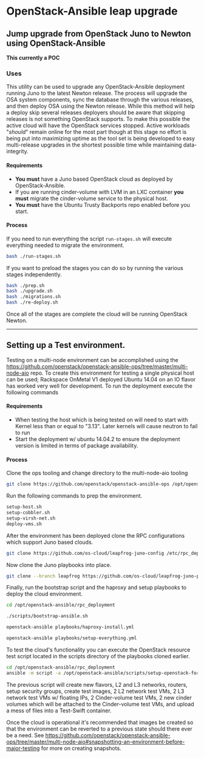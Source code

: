 # OpenStack-Ansible leap upgrade

## Jump upgrade from OpenStack Juno to Newton using OpenStack-Ansible

**This currently a POC**

### Uses

This utility can be used to upgrade any OpenStack-Ansible deployment running
Juno to the latest Newton release. The process will upgrade the OSA system
components, sync the database through the various releases, and then deploy
OSA using the Newton release. While this method will help a deploy skip
several releases  deployers should be aware that skipping releases is not
something OpenStack supports. To make this possible the active cloud will
have the OpenStack services stopped. Active workloads "*should*" remain online
for the most part though at this stage no effort is being put into maximizing
uptime as the tool set is being developed to easy multi-release upgrades in
the shortest possible time while maintaining data-integrity.

#### Requirements

  * **You must** have a Juno based OpenStack cloud as deployed by
    OpenStack-Ansible.
  * If you are running cinder-volume with LVM in an LXC container **you must**
    migrate the cinder-volume service to the physical host.
  * **You must** have the Ubuntu Trusty Backports repo enabled before you start.

#### Process

If you need to run everything the script ``run-stages.sh`` will execute
everything needed to migrate the environment.

``` bash
bash ./run-stages.sh
```

If you want to preload the stages you can do so by running the various stages
independently.

``` bash
bash ./prep.sh
bash ./upgrade.sh
bash ./migrations.sh
bash ./re-deploy.sh
```

Once all of the stages are complete the cloud will be running OpenStack
Newton.

----

## Setting up a Test environment.

Testing on a multi-node environment can be accomplished using the
https://github.com/openstack/openstack-ansible-ops/tree/master/multi-node-aio
repo. To create this environment for testing a single physical host can be
used; Rackspace OnMetal V1 deployed Ubuntu 14.04 on an IO flavor has worked
very well for development. To run the deployment execute the following commands

#### Requirements

  * When testing the host which is being tested on will need to start with Kernel
    less than or equal to "3.13". Later kernels will cause neutron to fail to run
  * Start the deployment w/ ubuntu 14.04.2 to ensure the deployment version is
    limited in terms of package availability.

#### Process

Clone the ops tooling and change directory to the multi-node-aio tooling

``` bash
git clone https://github.com/openstack/openstack-ansible-ops /opt/openstack-ansible-ops
```

Run the following commands to prep the environment.

``` bash
setup-host.sh
setup-cobbler.sh
setup-virsh-net.sh
deploy-vms.sh
```

After the environment has been deployed clone the RPC configurations which support Juno
based clouds.

``` bash
git clone https://github.com/os-cloud/leapfrog-juno-config /etc/rpc_deploy
```

Now clone the Juno playbooks into place.

``` bash
git clone --branch leapfrog https://github.com/os-cloud/leapfrog-juno-playbooks /opt/openstack-ansible
```

Finally, run the bootstrap script and the haproxy and setup playbooks to deploy the cloud environment.

``` bash
cd /opt/openstack-ansible/rpc_deployment

./scripts/bootstrap-ansible.sh

openstack-ansible playbooks/haproxy-install.yml

openstack-ansible playbooks/setup-everything.yml
```

To test the cloud's functionality you can execute the OpenStack resource test script located in the scripts directory
of the playbooks cloned earlier.

``` bash
cd /opt/openstack-ansible/rpc_deployment
ansible -m script -a /opt/openstack-ansible/scripts/setup-openstack-for-test.sh 'utility_all[0]'
```

The previous script will create new flavors, L2 and L3 networks, routers, setup security groups, create test images, 2 L2 network test VMs, 2 L3 network test VMs w/ floating IPs, 2 Cinder-volume test VMs, 2 new cinder volumes which will be attached to the Cinder-volume test VMs, and upload a mess of files into a Test-Swift container.


Once the cloud is operational it's recommended that images be created so that the environment can be
reverted to a previous state should there ever be a need. See
https://github.com/openstack/openstack-ansible-ops/tree/master/multi-node-aio#snapshotting-an-environment-before-major-testing
for more on creating snapshots.
